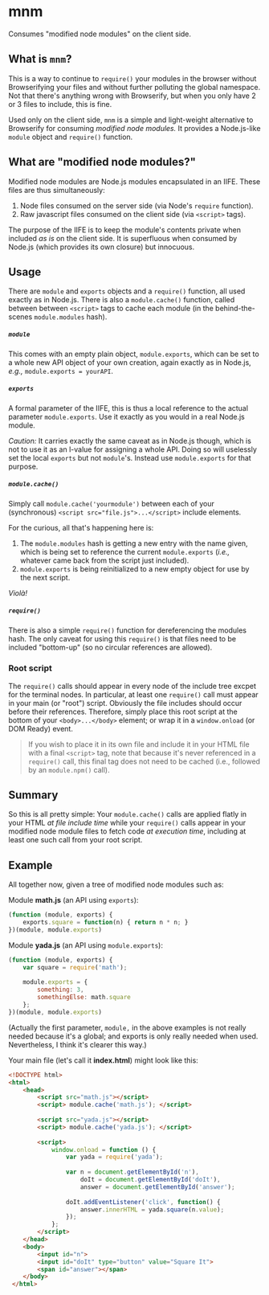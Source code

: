 # mnm
Consumes "modified node modules" on the client side.

## What is `mnm`?
This is a way to continue to `require()` your modules in the browser without Browserifying your files and without further polluting the global namespace. Not that there's anything wrong with Browserify, but when you only have 2 or 3 files to include, this is fine.

Used only on the client side, `mnm` is a simple and light-weight alternative to Browserify for consuming _modified node modules._ It provides a Node.js-like `module` object and `require()` function.

## What are "modified node modules?"
Modified node modules are Node.js modules encapsulated in an IIFE. These files are thus simultaneously:

1. Node files consumed on the server side (via Node's `require` function).
2. Raw javascript files consumed on the client side (via `<script>` tags).

The purpose of the IIFE is to keep the module's contents private when included _as is_ on the client side. It is superfluous when consumed by Node.js (which provides its own closure) but innocuous.

## Usage
There are `module` and `exports` objects and a `require()` function, all used exactly as in Node.js. There is also a `module.cache()` function, called between between `<script>` tags to cache each module (in the behind-the-scenes `module.modules` hash).

##### `module`
This comes with an empty plain object, `module.exports`, which can be set to a whole new API object of your own creation, again exactly as in Node.js, _e.g.,_ `module.exports = yourAPI`.

##### `exports`
A formal parameter of the IIFE, this is thus a local reference to the actual parameter `module.exports`. Use it exactly as you would in a real Node.js module.

_Caution:_ It carries exactly the same caveat as in Node.js though, which is not to use it as an l-value for assigning a whole API. Doing so will uselessly set the local `exports` but not `module`'s. Instead use `module.exports` for that purpose.

##### `module.cache()`
Simply call `module.cache('yourmodule')` between each of your (synchronous) `<script src="file.js">...</script>` include elements.

For the curious, all that's happening here is:

1. The `module.modules` hash is getting a new entry with the name given, which is being set to reference the current `module.exports` (_i.e.,_ whatever came back from the script just included).
2. `module.exports` is being reinitialized to a new empty object for use by the next script.

_Violà!_

##### `require()`
There is also a simple `require()` function for dereferencing the modules hash. The only caveat for using this `require()` is that files need to be included "bottom-up" (so no circular references are allowed).

### Root script
The `require()` calls should appear in every node of the include tree excpet for the terminal nodes. In particular, at least one `require()` call must appear in your main (or "root") script. Obviously the file includes should occur before their references. Therefore, simply place this root script at the bottom of your `<body>...</body>` element; or wrap it in a `window.onload` (or DOM Ready) event.

> If you wish to place it in its own file and include it in your HTML file with a final `<script>` tag, note that because it's never referenced in a `require()` call, this final tag does not need to be cached (i.e., followed by an `module.npm()` call).

## Summary
So this is all pretty simple: Your `module.cache()` calls are applied flatly in your HTML _at file include time_ while your `require()` calls appear in your modified node module files to fetch code _at execution time_, including at least one such call from your root script.

## Example
All together now, given a tree of modified node modules such as:

Module **math.js** (an API using `exports`):
```javascript
(function (module, exports) {
    exports.square = function(n) { return n * n; }
})(module, module.exports)
```

Module **yada.js** (an API using `module.exports`):
```javascript
(function (module, exports) {
    var square = require('math');
    
    module.exports = {
        something: 3,
        somethingElse: math.square
    };
})(module, module.exports)
```

(Actually the first parameter, `module,` in the above examples is not really needed because it's a global; and exports is only really needed when used. Nevertheless, I think it's clearer this way.)

Your main file (let's call it **index.html**) might look like this:
```html
<!DOCTYPE html>
<html>
    <head>
        <script src="math.js"></script>
        <script> module.cache('math.js'); </script>
 
        <script src="yada.js"></script>
        <script> module.cache('yada.js'); </script>
        
        <script>
            window.onload = function () {
                var yada = require('yada');
                
                var n = document.getElementById('n'),
                    doIt = document.getElementById('doIt'),
                    answer = document.getElementById('answer');
                
                doIt.addEventListener('click', function() {
                    answer.innerHTML = yada.square(n.value);
                });
            };
        </script>
    </head>
    <body>
        <input id="n">
        <input id="doIt" type="button" value="Square It">
        <span id="answer"></span>
    </body>
 </html>
 ```
